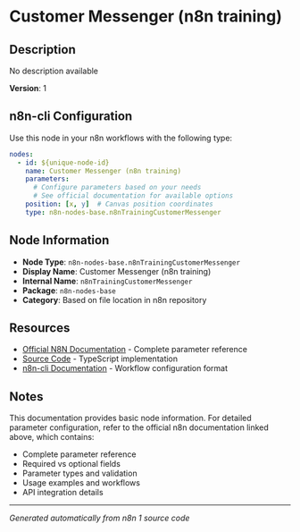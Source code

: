 # Customer Messenger (n8n training)

## Description

No description available

**Version**: 1

## n8n-cli Configuration

Use this node in your n8n workflows with the following type:

```yaml
nodes:
  - id: ${unique-node-id}
    name: Customer Messenger (n8n training)
    parameters:
      # Configure parameters based on your needs
      # See official documentation for available options
    position: [x, y]  # Canvas position coordinates
    type: n8n-nodes-base.n8nTrainingCustomerMessenger
```

## Node Information

- **Node Type**: `n8n-nodes-base.n8nTrainingCustomerMessenger`
- **Display Name**: Customer Messenger (n8n training)
- **Internal Name**: `n8nTrainingCustomerMessenger`
- **Package**: `n8n-nodes-base`
- **Category**: Based on file location in n8n repository

## Resources

- [Official N8N Documentation](https://docs.n8n.io/integrations/builtin/app-nodes/n8n-nodes-base.n8ntrainingcustomermessenger/) - Complete parameter reference
- [Source Code](https://github.com/n8n-io/n8n/blob/master/packages/nodes-base/nodes/N8nTrainingCustomerMessenger/N8nTrainingCustomerMessenger.node.ts) - TypeScript implementation
- [n8n-cli Documentation](https://github.com/edenreich/n8n-cli) - Workflow configuration format

## Notes

This documentation provides basic node information. For detailed parameter configuration, 
refer to the official n8n documentation linked above, which contains:

- Complete parameter reference
- Required vs optional fields
- Parameter types and validation
- Usage examples and workflows
- API integration details

---
*Generated automatically from n8n 1 source code*
